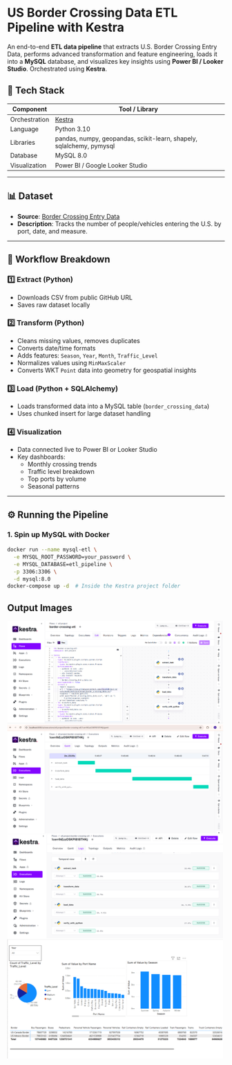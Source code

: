 # US Border Crossing Data ETL Pipeline with Kestra

An end-to-end **ETL data pipeline** that extracts U.S. Border Crossing Entry Data, performs advanced transformation and feature engineering, loads it into a **MySQL** database, and visualizes key insights using **Power BI / Looker Studio**. Orchestrated using **Kestra**.


## 🧰 Tech Stack

| Component      | Tool / Library                             |
|----------------|---------------------------------------------|
| Orchestration  | [Kestra](https://kestra.io/)                |
| Language       | Python 3.10                                 |
| Libraries      | pandas, numpy, geopandas, scikit-learn, shapely, sqlalchemy, pymysql |
| Database       | MySQL 8.0                                   |
| Visualization  | Power BI / Google Looker Studio             |

---

## 📊 Dataset

- **Source**: [Border Crossing Entry Data](https://raw.githubusercontent.com/codewithharsha/ETL-Pipeline/main/Border_Crossing_Entry_Data.csv)
- **Description**: Tracks the number of people/vehicles entering the U.S. by port, date, and measure.

---

## 🔁 Workflow Breakdown

### 1️⃣ Extract (Python)
- Downloads CSV from public GitHub URL
- Saves raw dataset locally

### 2️⃣ Transform (Python)
- Cleans missing values, removes duplicates
- Converts date/time formats
- Adds features: `Season`, `Year`, `Month`, `Traffic_Level`
- Normalizes values using `MinMaxScaler`
- Converts WKT `Point` data into geometry for geospatial insights

### 3️⃣ Load (Python + SQLAlchemy)
- Loads transformed data into a MySQL table (`border_crossing_data`)
- Uses chunked insert for large dataset handling

### 4️⃣ Visualization
- Data connected live to Power BI or Looker Studio
- Key dashboards:
  - Monthly crossing trends
  - Traffic level breakdown
  - Top ports by volume
  - Seasonal patterns

---

## ⚙️ Running the Pipeline

### 1. Spin up MySQL with Docker
```bash
docker run --name mysql-etl \
  -e MYSQL_ROOT_PASSWORD=your_password \
  -e MYSQL_DATABASE=etl_pipeline \
  -p 3306:3306 \
  -d mysql:8.0
docker-compose up -d  # Inside the Kestra project folder
```
## Output Images

<img src="https://github.com/alavalah/kestra/blob/main/Kestra%20etl.png?raw=true" width="500"/>
<img src="https://github.com/alavalah/kestra/blob/main/Kestra%20logs.png?raw=true" width="500"/>
<img src="https://github.com/alavalah/kestra/blob/main/Kestra%20ouput%20logs.png?raw=true" width="500"/>
<img src="https://github.com/alavalah/kestra/blob/main/Broder%20crossing%20data%20visualization.png?raw=true" width="500"/>
